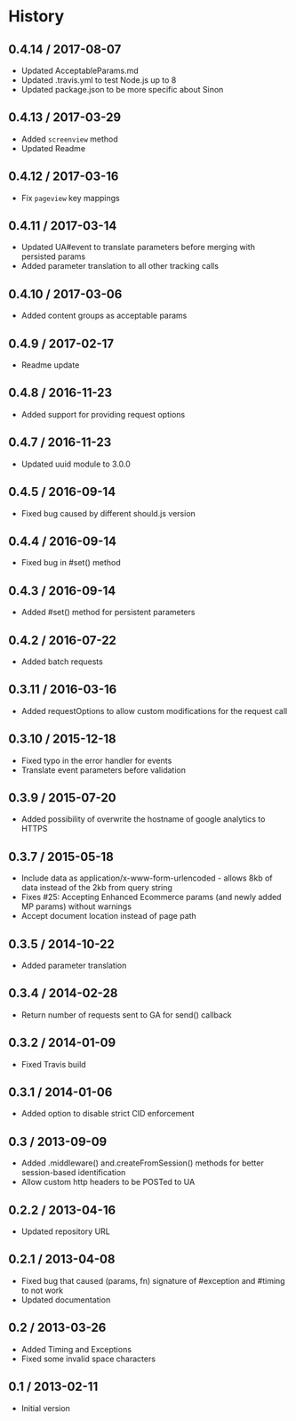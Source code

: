 # History

## 0.4.14 / 2017-08-07

- Updated AcceptableParams.md
- Updated .travis.yml to test Node.js up to 8
- Updated package.json to be more specific about Sinon

## 0.4.13 / 2017-03-29

- Added `screenview` method
- Updated Readme

## 0.4.12 / 2017-03-16

- Fix `pageview` key mappings

## 0.4.11 / 2017-03-14

- Updated UA#event to translate parameters before merging with persisted params
- Added parameter translation to all other tracking calls

## 0.4.10 / 2017-03-06

- Added content groups as acceptable params

## 0.4.9 / 2017-02-17

- Readme update

## 0.4.8 / 2016-11-23

- Added support for providing request options

## 0.4.7 / 2016-11-23

- Updated uuid module to 3.0.0

## 0.4.5 / 2016-09-14

- Fixed bug caused by different should.js version

## 0.4.4 / 2016-09-14

- Fixed bug in #set() method

## 0.4.3 / 2016-09-14

- Added #set() method for persistent parameters

## 0.4.2 / 2016-07-22

- Added batch requests

## 0.3.11 / 2016-03-16

- Added requestOptions to allow custom modifications for the request call

## 0.3.10 / 2015-12-18

- Fixed typo in the error handler for events
- Translate event parameters before validation

## 0.3.9 / 2015-07-20

- Added possibility of overwrite the hostname of google analytics to HTTPS

## 0.3.7 / 2015-05-18

- Include data as application/x-www-form-urlencoded - allows 8kb of data instead of the 2kb from query string
- Fixes #25: Accepting Enhanced Ecommerce params (and newly added MP params) without warnings
- Accept document location instead of page path

## 0.3.5 / 2014-10-22

- Added parameter translation

## 0.3.4 / 2014-02-28

- Return number of requests sent to GA for send() callback

## 0.3.2 / 2014-01-09

- Fixed Travis build

## 0.3.1 / 2014-01-06

- Added option to disable strict CID enforcement

## 0.3 / 2013-09-09

- Added .middleware() and.createFromSession() methods for better session-based identification
- Allow custom http headers to be POSTed to UA

## 0.2.2 / 2013-04-16

- Updated repository URL

## 0.2.1 / 2013-04-08

- Fixed bug that caused (params, fn) signature of #exception and #timing to not work
- Updated documentation

## 0.2 / 2013-03-26

- Added Timing and Exceptions
- Fixed some invalid space characters

## 0.1 / 2013-02-11

- Initial version
